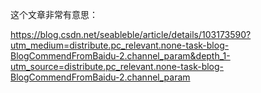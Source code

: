 这个文章非常有意思：



https://blog.csdn.net/seableble/article/details/103173590?utm_medium=distribute.pc_relevant.none-task-blog-BlogCommendFromBaidu-2.channel_param&depth_1-utm_source=distribute.pc_relevant.none-task-blog-BlogCommendFromBaidu-2.channel_param

